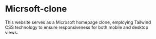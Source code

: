 # Micrsoft-clone
This website serves as a Microsoft homepage clone, employing Tailwind CSS technology to ensure responsiveness for both mobile and desktop views.
